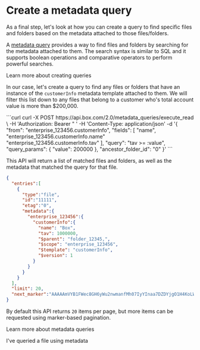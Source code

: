 ---
---

# Create a metadata query

As a final step, let's look at how you can create a query to find specific files
and folders based on the metadata attached to those files/folders.

A [metadata query][query] provides a way to find files and
folders by searching for the metadata attached to them. The search syntax
is similar to SQL and it supports boolean operations and comparative operators
to perform powerful searches.

<CTA to='g://metadata/queries'>
  Learn more about creating queries
</CTA>

In our case, let's create a query to find any files or folders that have an
instance of the `customerInfo` metadata template attached to them. We will
filter this list down to any files that belong to a customer who's total account
value is more than $200,000.

<Tabs>
  <Tab title='cURL'>
    ```curl
    curl -X POST https://api.box.com/2.0/metadata_queries/execute_read \
         -H 'Authorization: Bearer <ACCESS_TOKEN>" '
         -H 'Content-Type: application/json'
         -d '{
           "from": "enterprise_123456.customerInfo",
           "fields": [
             "name",
             "enterprise_123456.customerInfo.name"
             "enterprise_123456.customerInfo.tav"
           ],
           "query": "tav >= :value",
           "query_params": {
             "value": 200000
           },
           "ancestor_folder_id": "0"
         }'
    ```
  </Tab>
</Tabs>

This API will return a list of matched files and folders, as well as the
metadata that matched the query for that file.

```json
{
  "entries":[
    {
      "type":"file",
      "id":"11111",
      "etag":"0",
      "metadata":{
        "enterprise_123456":{
          "customerInfo":{
            "name": "Box",
            "tav": 1000000,
            "$parent": "folder_12345,",
            "$scope": "enterprise_123456",
            "$template": "customerInfo",
            "$version": 1
          }
        }
      }
    }
  ],
  "limit": 20,
  "next_marker":"AAAAAmVYB1FWec8GH6yWu2nwmanfMh07IyYInaa7DZDYjgO1H4KoLW29vPlLY173OKsci6h6xGh61gG73gnaxoS+o0BbI1/h6le6cikjlupVhASwJ2Cj0tOD9wlnrUMHHw3/ISf+uuACzrOMhN6d5fYrbidPzS6MdhJOejuYlvsg4tcBYzjauP3+VU51p77HFAIuObnJT0ff"
}
```

By default this API returns `20` items per page, but more items can be requested
using marker-based pagination.

<CTA to='g://metadata/queries'>
  Learn more about metadata queries
</CTA>

<Next>I've queried a file using metadata</Next>

[query]: g://metadata/queries
